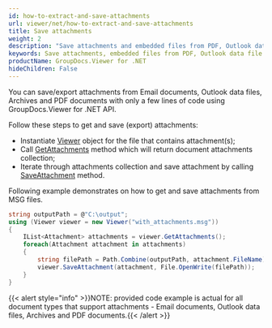 ```yaml
---
id: how-to-extract-and-save-attachments
url: viewer/net/how-to-extract-and-save-attachments
title: Save attachments
weight: 2
description: "Save attachments and embedded files from PDF, Outlook data file or email"
keywords: Save attachments, embedded files from PDF, Outlook data file
productName: GroupDocs.Viewer for .NET
hideChildren: False
---
```


You can save/export attachments from Email documents, Outlook data files, Archives and PDF documents with only a few lines of code using GroupDocs.Viewer for .NET API.

Follow these steps to get and save (export) attachments:

* Instantiate [Viewer](https://apireference.groupdocs.com/net/viewer/groupdocs.viewer/viewer) object  for the file that contains attachment(s);
* Call [GetAttachments](https://apireference.groupdocs.com/net/viewer/groupdocs.viewer/viewer/methods/getattachments) method which will return document attachments collection;
* Iterate through attachments collection and save attachment by calling [SaveAttachment](https://apireference.groupdocs.com/net/viewer/groupdocs.viewer/viewer/methods/saveattachment) method.

Following example demonstrates on how to get and save attachments from MSG files.

```csharp
string outputPath = @"C:\output";
using (Viewer viewer = new Viewer("with_attachments.msg"))
{
    IList<Attachment> attachments = viewer.GetAttachments();
    foreach(Attachment attachment in attachments)
    {
        string filePath = Path.Combine(outputPath, attachment.FileName);  
        viewer.SaveAttachment(attachment, File.OpenWrite(filePath)); 
    }
}          
```

{{< alert style="info" >}}NOTE: provided code example is actual for all document types that support attachments - Email documents, Outlook data files, Archives and PDF documents.{{< /alert >}}
